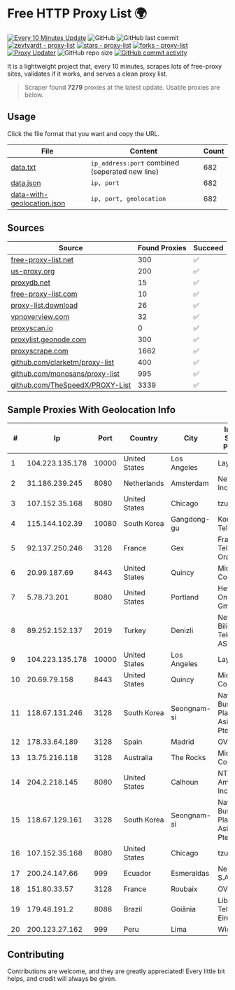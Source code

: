 
# Free HTTP Proxy List 🌍

[![Every 10 Minutes Update](https://github.com/mertguvencli/http-proxy-list/actions/workflows/main.yml/badge.svg?branch=main)](https://github.com/mertguvencli/http-proxy-list/actions/workflows/main.yml)
![GitHub](https://img.shields.io/github/license/mertguvencli/http-proxy-list)
![GitHub last commit](https://img.shields.io/github/last-commit/mertguvencli/http-proxy-list)
[![zevtyardt - proxy-list](https://img.shields.io/static/v1?label=zevtyardt&message=proxy-list&color=blue&logo=github)](https://github.com/zevtyardt/proxy-list "Go to GitHub repo")
[![stars - proxy-list](https://img.shields.io/github/stars/zevtyardt/proxy-list?style=social)](https://github.com/zevtyardt/proxy-list)
[![forks - proxy-list](https://img.shields.io/github/forks/zevtyardt/proxy-list?style=social)](https://github.com/zevtyardt/proxy-list)
[![Proxy Updater](https://github.com/zevtyardt/proxy-list/workflows/Proxy%20Updater/badge.svg)](https://github.com/zevtyardt/proxy-list/actions?query=workflow:"Proxy+Updater")
![GitHub repo size](https://img.shields.io/github/repo-size/zevtyardt/proxy-list)
[![GitHub commit activity](https://img.shields.io/github/commit-activity/m/zevtyardt/proxy-list?logo=commits)](https://github.com/zevtyardt/proxy-list/commits/main)

It is a lightweight project that, every 10 minutes, scrapes lots of free-proxy sites, validates if it works, and serves a clean proxy list.

> Scraper found **7279** proxies at the latest update. Usable proxies are below.

## Usage

Click the file format that you want and copy the URL.

|File|Content|Count|
|----|-------|-----|
|[data.txt](https://raw.githubusercontent.com/mertguvencli/http-proxy-list/main/proxy-list/data.txt)|`ip_address:port` combined (seperated new line)|682|
|[data.json](https://raw.githubusercontent.com/mertguvencli/http-proxy-list/main/proxy-list/data.json)|`ip, port`|682|
|[data-with-geolocation.json](https://raw.githubusercontent.com/mertguvencli/http-proxy-list/main/proxy-list/data-with-geolocation.json)|`ip, port, geolocation`|682|

## Sources

|Source|Found Proxies|Succeed|
|------|-------------|-------|
|[free-proxy-list.net](https://free-proxy-list.net)|300|✅|
|[us-proxy.org](https://www.us-proxy.org)|200|✅|
|[proxydb.net](http://proxydb.net)|15|✅|
|[free-proxy-list.com](https://free-proxy-list.com/?page=&port=&type%5B%5D=http&type%5B%5D=https&up_time=0&search=Search)|10|✅|
|[proxy-list.download](https://www.proxy-list.download/HTTP)|26|✅|
|[vpnoverview.com](https://vpnoverview.com/privacy/anonymous-browsing/free-proxy-servers)|32|✅|
|[proxyscan.io](https://www.proxyscan.io)|0|✅|
|[proxylist.geonode.com](https://proxylist.geonode.com/api/proxy-list?limit=300&page=1&sort_by=lastChecked&sort_type=desc&protocols=http,https)|300|✅|
|[proxyscrape.com](https://api.proxyscrape.com/v2/?request=displayproxies&protocol=http&timeout=10000&country=all&ssl=all&anonymity=all)|1662|✅|
|[github.com/clarketm/proxy-list](https://raw.githubusercontent.com/clarketm/proxy-list/master/proxy-list-raw.txt)|400|✅|
|[github.com/monosans/proxy-list](https://raw.githubusercontent.com/monosans/proxy-list/main/proxies/http.txt)|995|✅|
|[github.com/TheSpeedX/PROXY-List](https://raw.githubusercontent.com/TheSpeedX/PROXY-List/master/http.txt)|3339|✅|


## Sample Proxies With Geolocation Info

|#|Ip|Port|Country|City|Internet Service Provider|
|-|--|----|-------|----|-------------------------|
|1|104.223.135.178|10000|United States|Los Angeles|LayerHost|
|2|31.186.239.245|8080|Netherlands|Amsterdam|NetSkope Inc|
|3|107.152.35.168|8080|United States|Chicago|tzulo, inc.|
|4|115.144.102.39|10080|South Korea|Gangdong-gu|Korea Telecom|
|5|92.137.250.246|3128|France|Gex|France Telecom Orange|
|6|20.99.187.69|8443|United States|Quincy|Microsoft Corporation|
|7|5.78.73.201|8080|United States|Portland|Hetzner Online GmbH|
|8|89.252.152.137|2019|Turkey|Denizli|Netinternet Bilisim Teknolojileri AS|
|9|104.223.135.178|10000|United States|Los Angeles|LayerHost|
|10|20.69.79.158|8443|United States|Quincy|Microsoft Corporation|
|11|118.67.131.246|3128|South Korea|Seongnam-si|Naver Business Platform Asia Pacific Pte. Ltd.|
|12|178.33.64.189|3128|Spain|Madrid|OVH ISP|
|13|13.75.216.118|3128|Australia|The Rocks|Microsoft Corporation|
|14|204.2.218.145|8080|United States|Calhoun|NTT America, Inc.|
|15|118.67.129.161|3128|South Korea|Seongnam-si|Naver Business Platform Asia Pacific Pte. Ltd.|
|16|107.152.35.168|8080|United States|Chicago|tzulo, inc.|
|17|200.24.147.66|999|Ecuador|Esmeraldas|Nedetel S.A.|
|18|151.80.33.57|3128|France|Roubaix|OVH SAS|
|19|179.48.191.2|8088|Brazil|Goiânia|Libre Telecom Eireli|
|20|200.123.27.162|999|Peru|Lima|Wigo S.A.|



## Contributing

Contributions are welcome, and they are greatly appreciated! Every
little bit helps, and credit will always be given.

